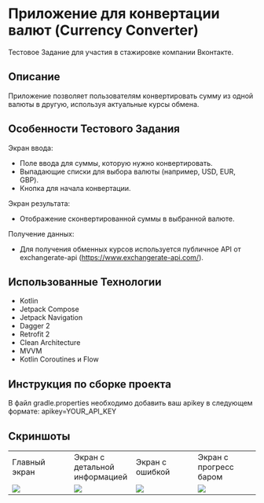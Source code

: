 # Приложение для конвертации валют (Currency Converter)
Тестовое Задание для участия в стажировке компании Вконтакте. 

## Описание
Приложение позволяет пользователям конвертировать сумму из одной валюты в другую, используя актуальные курсы обмена.

## Особенности Тестового Задания
Экран ввода:
- Поле ввода для суммы, которую нужно конвертировать.
- Выпадающие списки для выбора валюты (например, USD, EUR, GBP).
- Кнопка для начала конвертации.

Экран результата:
- Отображение сконвертированной суммы в выбранной валюте.

Получение данных:
- Для получения обменных курсов используется публичное API от exchangerate-api (https://www.exchangerate-api.com/).

## Использованные Технологии
- Kotlin
- Jetpack Compose
- Jetpack Navigation
- Dagger 2
- Retrofit 2
- Clean Architecture
- MVVM
- Kotlin Coroutines и Flow

## Инструкция по сборке проекта
В файл gradle.properties необходимо добавить ваш apikey в следующем формате:
apikey=YOUR_API_KEY

## Скриншоты
<p align="center">
  <table align="center" cellspacing="4">
    <tr>
      <td width="25%">Главный экран</td>
      <td width="25%">Экран с детальной информацией</td>
      <td width="25%">Экран с ошибкой</td>
      <td width="25%">Экран с прогресс баром</td>
    </tr>
    <tr>
      <td><img src="https://github.com/user-attachments/assets/809b00b3-c2a1-4cf7-b0b7-c1dcf1dcb037"/></td>
      <td><img src="https://github.com/user-attachments/assets/ed3a095d-2860-495c-bf14-7073be1db8f8"/></td>
      <td><img src="https://github.com/user-attachments/assets/5133be5e-3bc7-4117-ac26-a3f01d7382d5"/></td>
      <td><img src="https://github.com/user-attachments/assets/b7bf2803-a620-4440-a8c8-ed5a0933a74b"/></td>
    </tr>
  </table>
</p>
